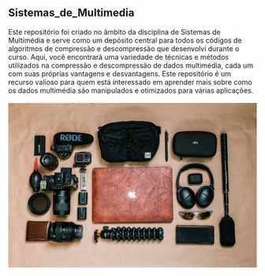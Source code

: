 ## **Sistemas_de_Multimedia**
<i class="fab fa-github"></i>
Este repositório foi criado no âmbito da disciplina de Sistemas de Multimédia e serve como um depósito central para todos os códigos de algoritmos de compressão e descompressão que desenvolvi durante o curso. Aqui, você encontrará uma variedade de técnicas e métodos utilizados na compressão e descompressão de dados multimédia, cada um com suas próprias vantagens e desvantagens. Este repositório é um recurso valioso para quem está interessado em aprender mais sobre como os dados multimédia são manipulados e otimizados para várias aplicações.
<br><br>
![imagemSM](https://github.com/Ekoko-Clesh/Sistemas_de_Multimedia/blob/master/imagemSM.jpg)
